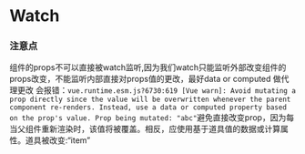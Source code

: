 <!--
 * @Author: hy
 * @Date: 2022-05-07 22:41:22
 * @LastEditors: hy
 * @Description: 
 * @LastEditTime: 2022-05-08 00:06:25
 * @FilePath: /interview-questions/packages/vue2/notes/Wach.md
 * Copyright 2022 hy, All Rights Reserved. 
 * 仅供学习使用~
-->
# Watch


### 注意点

组件的props不可以直接被watch监听,因为我们watch只能监听外部改变组件的props改变，不能监听内部直接对props值的更改，最好data or computed 做代理更改
会报错：`vue.runtime.esm.js?6730:619 [Vue warn]: Avoid mutating a prop directly since the value will be overwritten whenever the parent component re-renders. Instead, use a data or computed property based on the prop's value. Prop being mutated: "abc"`避免直接改变prop，因为每当父组件重新渲染时，该值将被覆盖。相反，应使用基于道具值的数据或计算属性。道具被改变:“item” 
